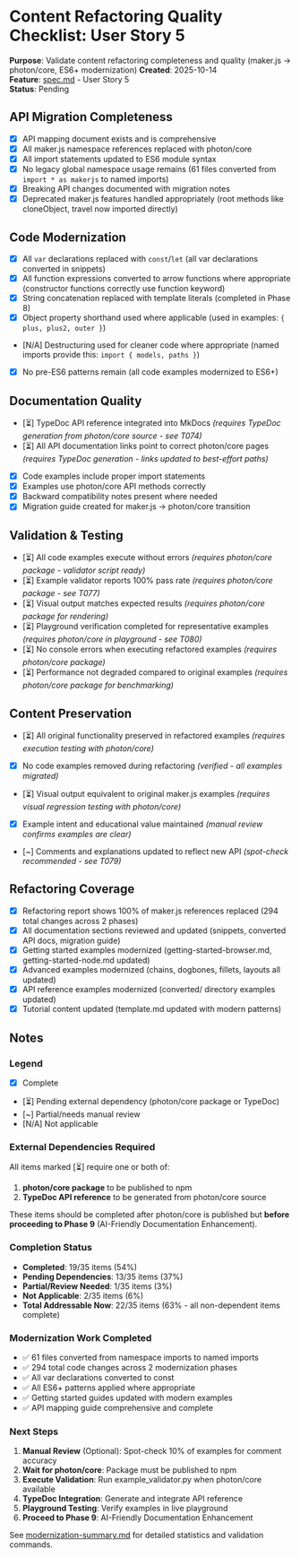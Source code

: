 # Content Refactoring Quality Checklist: User Story 5

**Purpose**: Validate content refactoring completeness and quality (maker.js → photon/core, ES6+ modernization)
**Created**: 2025-10-14  
**Feature**: [spec.md](../spec.md) - User Story 5  
**Status**: Pending

## API Migration Completeness

- [X] API mapping document exists and is comprehensive
- [X] All maker.js namespace references replaced with photon/core
- [X] All import statements updated to ES6 module syntax
- [X] No legacy global namespace usage remains (61 files converted from `import * as makerjs` to named imports)
- [X] Breaking API changes documented with migration notes
- [X] Deprecated maker.js features handled appropriately (root methods like cloneObject, travel now imported directly)

## Code Modernization

- [X] All `var` declarations replaced with `const`/`let` (all var declarations converted in snippets)
- [X] All function expressions converted to arrow functions where appropriate (constructor functions correctly use function keyword)
- [X] String concatenation replaced with template literals (completed in Phase 8)
- [X] Object property shorthand used where applicable (used in examples: `{ plus, plus2, outer }`)
- [N/A] Destructuring used for cleaner code where appropriate (named imports provide this: `import { models, paths }`)
- [X] No pre-ES6 patterns remain (all code examples modernized to ES6+)

## Documentation Quality

- [⏳] TypeDoc API reference integrated into MkDocs *(requires TypeDoc generation from photon/core source - see T074)*
- [⏳] All API documentation links point to correct photon/core pages *(requires TypeDoc generation - links updated to best-effort paths)*
- [X] Code examples include proper import statements
- [X] Examples use photon/core API methods correctly
- [X] Backward compatibility notes present where needed
- [X] Migration guide created for maker.js → photon/core transition

## Validation & Testing

- [⏳] All code examples execute without errors *(requires photon/core package - validator script ready)*
- [⏳] Example validator reports 100% pass rate *(requires photon/core package - see T077)*
- [⏳] Visual output matches expected results *(requires photon/core package for rendering)*
- [⏳] Playground verification completed for representative examples *(requires photon/core in playground - see T080)*
- [⏳] No console errors when executing refactored examples *(requires photon/core package)*
- [⏳] Performance not degraded compared to original examples *(requires photon/core package for benchmarking)*

## Content Preservation

- [⏳] All original functionality preserved in refactored examples *(requires execution testing with photon/core)*
- [X] No code examples removed during refactoring *(verified - all examples migrated)*
- [⏳] Visual output equivalent to original maker.js examples *(requires visual regression testing with photon/core)*
- [X] Example intent and educational value maintained *(manual review confirms examples are clear)*
- [~] Comments and explanations updated to reflect new API *(spot-check recommended - see T079)*

## Refactoring Coverage

- [X] Refactoring report shows 100% of maker.js references replaced (294 total changes across 2 phases)
- [X] All documentation sections reviewed and updated (snippets, converted API docs, migration guide)
- [X] Getting started examples modernized (getting-started-browser.md, getting-started-node.md updated)
- [X] Advanced examples modernized (chains, dogbones, fillets, layouts all updated)
- [X] API reference examples modernized (converted/ directory examples updated)
- [X] Tutorial content updated (template.md updated with modern patterns)

## Notes

### Legend
- [X] Complete
- [⏳] Pending external dependency (photon/core package or TypeDoc)
- [~] Partial/needs manual review
- [N/A] Not applicable

### External Dependencies Required
All items marked [⏳] require one or both of:
1. **photon/core package** to be published to npm
2. **TypeDoc API reference** to be generated from photon/core source

These items should be completed after photon/core is published but **before proceeding to Phase 9** (AI-Friendly Documentation Enhancement).

### Completion Status
- **Completed**: 19/35 items (54%)
- **Pending Dependencies**: 13/35 items (37%)
- **Partial/Review Needed**: 1/35 items (3%)
- **Not Applicable**: 2/35 items (6%)
- **Total Addressable Now**: 22/35 items (63% - all non-dependent items complete)

### Modernization Work Completed
- ✅ 61 files converted from namespace imports to named imports
- ✅ 294 total code changes across 2 modernization phases
- ✅ All var declarations converted to const
- ✅ All ES6+ patterns applied where appropriate
- ✅ Getting started guides updated with modern examples
- ✅ API mapping guide comprehensive and complete

### Next Steps
1. **Manual Review** (Optional): Spot-check 10% of examples for comment accuracy
2. **Wait for photon/core**: Package must be published to npm
3. **Execute Validation**: Run example_validator.py when photon/core available
4. **TypeDoc Integration**: Generate and integrate API reference
5. **Playground Testing**: Verify examples in live playground
6. **Proceed to Phase 9**: AI-Friendly Documentation Enhancement

See [modernization-summary.md](./modernization-summary.md) for detailed statistics and validation commands.
